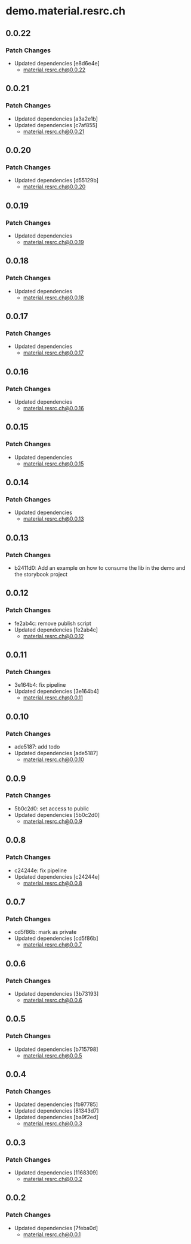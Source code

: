 # demo.material.resrc.ch

## 0.0.22

### Patch Changes

- Updated dependencies [e8d6e4e]
  - material.resrc.ch@0.0.22

## 0.0.21

### Patch Changes

- Updated dependencies [a3a2e1b]
- Updated dependencies [c7af855]
  - material.resrc.ch@0.0.21

## 0.0.20

### Patch Changes

- Updated dependencies [d55129b]
  - material.resrc.ch@0.0.20

## 0.0.19

### Patch Changes

- Updated dependencies
  - material.resrc.ch@0.0.19

## 0.0.18

### Patch Changes

- Updated dependencies
  - material.resrc.ch@0.0.18

## 0.0.17

### Patch Changes

- Updated dependencies
  - material.resrc.ch@0.0.17

## 0.0.16

### Patch Changes

- Updated dependencies
  - material.resrc.ch@0.0.16

## 0.0.15

### Patch Changes

- Updated dependencies
  - material.resrc.ch@0.0.15

## 0.0.14

### Patch Changes

- Updated dependencies
  - material.resrc.ch@0.0.13

## 0.0.13

### Patch Changes

- b2411d0: Add an example on how to consume the lib in the demo and the storybook project

## 0.0.12

### Patch Changes

- fe2ab4c: remove publish script
- Updated dependencies [fe2ab4c]
  - material.resrc.ch@0.0.12

## 0.0.11

### Patch Changes

- 3e164b4: fix pipeline
- Updated dependencies [3e164b4]
  - material.resrc.ch@0.0.11

## 0.0.10

### Patch Changes

- ade5187: add todo
- Updated dependencies [ade5187]
  - material.resrc.ch@0.0.10

## 0.0.9

### Patch Changes

- 5b0c2d0: set access to public
- Updated dependencies [5b0c2d0]
  - material.resrc.ch@0.0.9

## 0.0.8

### Patch Changes

- c24244e: fix pipeline
- Updated dependencies [c24244e]
  - material.resrc.ch@0.0.8

## 0.0.7

### Patch Changes

- cd5f86b: mark as private
- Updated dependencies [cd5f86b]
  - material.resrc.ch@0.0.7

## 0.0.6

### Patch Changes

- Updated dependencies [3b73193]
  - material.resrc.ch@0.0.6

## 0.0.5

### Patch Changes

- Updated dependencies [b715798]
  - material.resrc.ch@0.0.5

## 0.0.4

### Patch Changes

- Updated dependencies [fb97785]
- Updated dependencies [81343d7]
- Updated dependencies [ba9f2ed]
  - material.resrc.ch@0.0.3

## 0.0.3

### Patch Changes

- Updated dependencies [1168309]
  - material.resrc.ch@0.0.2

## 0.0.2

### Patch Changes

- Updated dependencies [7feba0d]
  - material.resrc.ch@0.0.1
